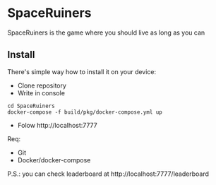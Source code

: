 # SpaceRuiners
SpaceRuiners is the game where you should live as long as you can
## Install
There's simple way how to install it on your device:
- Clone repository
- Write in console
```
cd SpaceRuiners
docker-compose -f build/pkg/docker-compose.yml up
```
- Folow  http://localhost:7777


Req:
- Git
- Docker/docker-compose

P.S.: you can check leaderboard at http://localhost:7777/leaderboard
